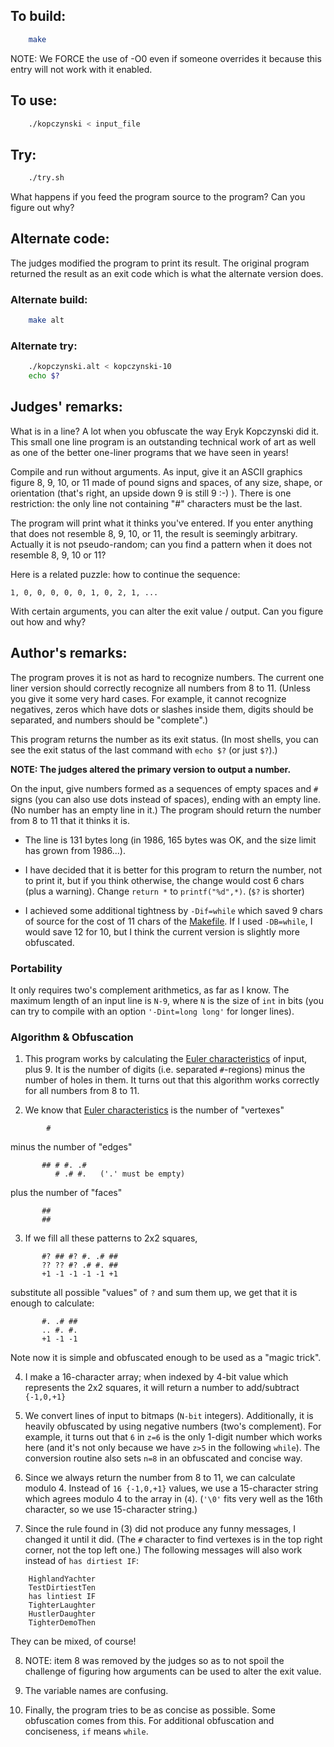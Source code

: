 ## To build:

```sh
    make
```

NOTE: We FORCE the use of -O0 even if someone overrides it because this entry
will not work with it enabled.


## To use:

```sh
    ./kopczynski < input_file
```


## Try:

```sh
    ./try.sh
```

What happens if you feed the program source to the program? Can you figure out
why?


## Alternate code:

The judges modified the program to print its result.  The original
program returned the result as an exit code which is what the alternate version
does.


### Alternate build:

```sh
    make alt
```


### Alternate try:

```sh
    ./kopczynski.alt < kopczynski-10
    echo $?
```


## Judges' remarks:

What is in a line?  A lot when you obfuscate the way Eryk Kopczynski
did it.  This small one line program is an outstanding technical
work of art as well as one of the better one-liner programs that
we have seen in years!

Compile and run without arguments.  As input, give it an ASCII graphics
figure 8, 9, 10, or 11 made of pound signs and spaces, of any size,
shape, or orientation (that's right, an upside down 9 is still 9 :-) ).
There is one restriction: the only line not containing "#" characters
must be the last.

The program will print what it thinks you've entered. If you enter
anything that does not resemble 8, 9, 10, or 11, the result is
seemingly arbitrary.  Actually it is not pseudo-random; can you find
a pattern when it does not resemble 8, 9, 10 or 11?

Here is a related puzzle: how to continue the sequence:

    1, 0, 0, 0, 0, 0, 1, 0, 2, 1, ...

With certain arguments, you can alter the exit value / output.  Can you figure
out how and why?


## Author's remarks:

The program proves it is not as hard to recognize numbers. The current
one liner version should correctly recognize all numbers from 8 to 11.
(Unless you give it some very hard cases. For example, it cannot
recognize negatives, zeros which have dots or slashes inside them,
digits should be separated, and numbers should be "complete".)

This program returns the number as its exit status. (In most shells,
you can see the exit status of the last command with `echo $?` (or
just `$?`).)

**NOTE: The judges altered the primary version to output a number.**

On the input, give numbers formed as a sequences of empty spaces and `#`
signs (you can also use dots instead of spaces), ending with an empty
line. (No number has an empty line in it.) The program should return
the number from 8 to 11 that it thinks it is.

* The line is 131 bytes long (in 1986, 165 bytes was OK, and the size
  limit has grown from 1986...).

* I have decided that it is better for this program to return the
  number, not to print it, but if you think otherwise, the change would
  cost 6 chars (plus a warning). Change `return *` to `printf("%d",*)`.
  (`$?` is shorter)

* I achieved some additional tightness by `-Dif=while` which saved 9 chars of
source for the cost of 11 chars of the [Makefile](Makefile). If I used
`-DB=while`, I would save 12 for 10, but I think the current version is slightly
more obfuscated.

### Portability

It only requires two's complement arithmetics, as far as I know. The maximum
length of an input line is `N-9`, where `N` is the size of `int` in bits
(you can try to compile with an option `'-Dint=long long'` for longer
lines).

### Algorithm & Obfuscation

1. This program works by calculating the [Euler
characteristics](https://en.wikipedia.org/wiki/Euler_characteristic) of input,
plus 9. It is the number of digits (i.e. separated `#`-regions) minus the number
of holes in them. It turns out that this algorithm works correctly for all
numbers from 8 to 11.

2. We know that [Euler
characteristics](https://en.wikipedia.org/wiki/Euler_characteristic) is the number of "vertexes"

```
	    #
```

minus the number of "edges"

```
	   ## # #. .#
	      # .# #.   ('.' must be empty)
```

plus the number of "faces"

```
	   ##
	   ##
```

3. If we fill all these patterns to 2x2 squares,

```
	   #? ## #? #. .# ##
	   ?? ?? #? .# #. ##
	   +1 -1 -1 -1 -1 +1
```

substitute all possible "values" of `?` and sum them up, we get that it is
enough to calculate:

```
	   #. .# ##
	   .. #. #.
	   +1 -1 -1
```

Note now it is simple and obfuscated enough to be used as
a "magic trick".

4. I make a 16-character array; when indexed by 4-bit value which
represents the 2x2 squares, it will return a number to add/subtract
`{-1,0,+1}`

5. We convert lines of input to bitmaps (`N-bit` integers). Additionally, it is
heavily obfuscated by using negative numbers (two's complement).  For example,
it turns out that `6` in `z=6` is the only 1-digit number which works here (and
it's not only because we have `z>5` in the following `while`). The conversion
routine also sets `n=8` in an obfuscated and concise way.

6. Since we always return the number from 8 to 11, we can calculate modulo 4.
Instead of `16 {-1,0,+1}` values, we use a 15-character string which agrees
modulo 4 to the array in (`4`). (`'\0'` fits very well as the 16th character, so
we use 15-character string.)

7. Since the rule found in (3) did not produce any funny messages, I changed it
until it did. (The `#` character to find vertexes is in the top right corner,
not the top left one.) The following messages will also work instead of `has
dirtiest IF`:

```
    HighlandYachter
    TestDirtiestTen
    has lintiest IF
    TighterLaughter
    HustlerDaughter
    TighterDemoThen
```

They can be mixed, of course!

8. NOTE: item 8 was removed by the judges so as to not spoil the challenge of
figuring how arguments can be used to alter the exit value.

9. The variable names are confusing.

10. Finally, the program tries to be as concise as possible. Some obfuscation
comes from this. For additional obfuscation and conciseness, `if` means `while`.


<!--

    Copyright © 1984-2024 by Landon Curt Noll. All Rights Reserved.

    You are free to share and adapt this file under the terms of this license:

	Creative Commons Attribution-ShareAlike 4.0 International (CC BY-SA 4.0)

    For more information, see:

	https://creativecommons.org/licenses/by-sa/4.0/

-->
